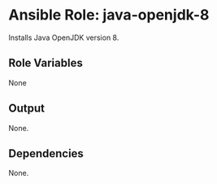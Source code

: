 Ansible Role: java-openjdk-8
============================

Installs Java OpenJDK version 8.

Role Variables
--------------

None


Output
------

None.


Dependencies
------------

None.